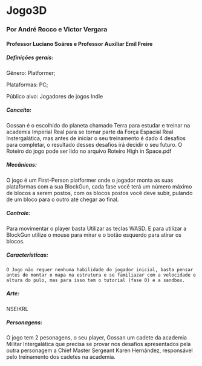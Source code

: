 # Jogo3D

### Por André Rocco e Victor Vergara
#### Professor Luciano Soáres e Professor Auxíliar Emil Freire


##### Definições gerais:

  Gênero: Platformer;
  
  Plataformas: PC;
  
  Público alvo: Jogadores de jogos Indie
  
##### Conceito:

  Gossan é o escolhido do planeta chamado Terra para estudar e treinar na academia Imperial Real para se tornar parte da Força Espacial Real Instergalática, mas antes de iniciar o seu treinamento é dado 4 desafios para completar, o resultado desses desafios irá decidir o seu futuro.
  O Roteiro do jogo pode ser lido no arquivo Roteiro High in Space.pdf
  
  
##### Mecânicas:

  O jogo é um First-Person platformer onde o jogador monta as suas plataformas com a sua BlockGun, cada fase você terá um número máximo de blocos a serem postos, com os blocos postos você deve subir, pulando de um bloco para o outro até chegar ao final.


##### Controle:

  Para movimentar o player basta Utilizar as teclas WASD. E para utilizar a BlockGun utilize o mouse para mirar e o botão esquerdo para atirar os blocos.


##### Características:

    O Jogo não requer nenhuma habilidade do jogador inicial, basta pensar antes de montar o mapa na estrutura e se familiazar com a velocidade e altura do pulo, mas para isso tem o tutorial (fase 0) e a sandbox.
    

##### Arte:

NSEIKRL

##### Personagens:

  O jogo tem 2 pesonagens, o seu player, Gossan um cadete da academia Militar Intergalática que precisa se provar nos desafios apresentados pela outra personagem a Chief Master Sergeant Karen Hernández, responsável pelo treinamento dos cadetes na academia.

